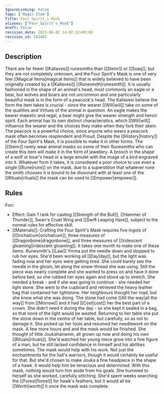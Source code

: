 ```yaml
---
IgnoreLinking: False
Tags: ['Magic-Item']
Title: Four Spirit_s Mask
aliases: ["Four_Spirit's_Mask"]
draft: False
revision_date: 2023-06-02 14:07:32+00:00
revision_id: 101482
---
```


## Description
There are far fewer [[Kallavesi]] runesmiths than [[Steinr]] or [[Suaq]], but they are not completely unknown, and the Four Spirit's Mask is one of very few [[Magical Items|magical items]] that is widely believed to have been originally created by a [[Kallavesi]] [[Runesmith|runesmith]]. It is usually fashioned in the shape of an animal's head, most commonly an eagle or a bear, but wolves and boars are not uncommon and one particularly beautiful mask is in the form of a peacock's head.
The Kallavesi believe the form the item takes is crucial - since the wearer [[Will|will]] take on some of the qualities and Virtues of the animal in question. An eagle makes the bearer majestic and regal, a bear might give the wearer strength and heroic spirit. Each animal has its own distinct characteristics, which [[Will|will]] influence the wearer and the choices they make when they fork their skein. The peacock is a powerful choice, since anyone who wears a peacock mask often becomes resplendent and Proud.
Despite the [[History|history]] of the Four Spirit's Mask, it is possible to make it in other forms. The [[Steinr]] rarely wear animal masks so some of their Runesmiths who can create this item will make it in the form of jewellery. A brooch in the shape of a wolf or boar's head or a large amulet with the image of a bird engraved into it. Whatever form it takes, it is considered a poor choice to use even a single [[Rune|rune]] on the mask, due to a superstition that whatever rune the smith chooses it is bound to be dissonant with at least one of the [[Rituals|rituals]] the mask can be used to [[Empower|empower]].
## Rules
Foci
* Effect: Gain 1 rank for casting [[Strength of the Bull]], [[Hammer of Thunder]], Swan's Cruel Wing and [[Swift Leaping Hare]], subject to the normal rules for effective skill.
* [[Materials]]: Crafting the Four Spirit's Mask requires five ingots of [[Orichalcum|orichalcum]], three measures of [[Dragonbone|dragonbone]], and three measures of [[Iridescent gloaming|iridescent gloaming]]. It takes one month to make one of these items.
Runesmith's [[Law]]
Ymma put the needle down and stopped to rub her eyes. She'd been working all [[Day|day]], but the light was fading now and her eyes were getting tired. She could barely see the needle in the gloom, let along the sinew-thread she was using. Still the piece was nearly complete and she wanted to press on and have it done before bed, so she rubbed her eyes again and stood up to stretch. She needed a break - and if she was going to continue - she needed her light stone.
She went to the cupboard and retrieved the heavy leather bag that contained her lightstone. Her neighbours thought her mad, but she knew what she was doing. The stone had come [[All the way|all the way]] from [[Morrow]] and it had [[Cost|cost]] her the best part of a crown. She didn't need it during the day - so she kept it sealed in a bag, so that none of the light would be wasted.
Returning to her table she put the stone down in the centre of her table, but carefully, so as not to damage it. She picked up her tools and resumed her needlework on the mask. A few more hours and and the mask would be finished. She thought of little Joukahainenm, all grown up now and doing his own [[Rituals|rituals]]. She'd watched her young niece grow into a fine figure of a man, but he still lacked confidence in himself and his abilities sometimes.
The mask would help with his work. Not just the enchantments for the hall's warriors, though it would certainly be useful for that. But she'd chosen to make Jouka a fine headpiece in the shape of a hawk. It would help him be tenacious and determined. With this mask, nothing would turn him aside from his goals.
She hummed to herself as she worked, carefully stitching. She'd spent weeks searching the [[Forest|forest]] for hawk's feathers, but it would all be [[Worth|worth]] it once the mask was complete.